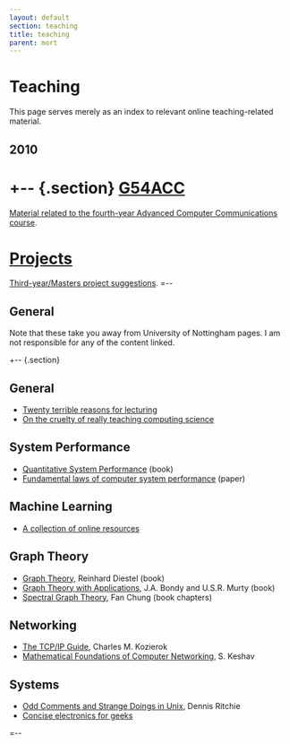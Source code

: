 ```yaml
---
layout: default
section: teaching
title: teaching
parent: mort
---
```


Teaching
========

This page serves merely as an index to relevant online
teaching-related material.


2010
----

+-- {.section}
[G54ACC][g54acc]
======

[Material related to the fourth-year Advanced Computer Communications course][g54acc].


[Projects][]
========

[Third-year/Masters project suggestions][projects].
=--

[projects]: 2010-projects/
[g54acc]: 2010-g54acc/



General
-------

Note that these take you away from University of Nottingham pages.  I
am not responsible for any of the content linked.

+-- {.section}

General
-------

+ [Twenty terrible reasons for lecturing](http://www.brookes.ac.uk/services/ocsd/2_learntch/20reasons.html)
+ [On the cruelty of really teaching computing science](http://userweb.cs.utexas.edu/users/EWD/transcriptions/EWD10xx/EWD1036.html)

System Performance
------------------

+ [Quantitative System Performance](http://www.cs.washington.edu/homes/lazowska/qsp/) (book)
+ [Fundamental laws of computer system performance](http://doi.acm.org/10.1145/800200.806196) (paper)


Machine Learning
----------------

+ [A collection of online resources](http://metaoptimize.com/qa/questions/186/)
                                                                               

Graph Theory
------------

+ [Graph Theory](http://diestel-graph-theory.com/), Reinhard Diestel (book)
+ [Graph Theory with Applications](http://www.ecp6.jussieu.fr/pageperso/bondy/books/gtwa/gtwa.html), J.A. Bondy and U.S.R. Murty (book)
+ [Spectral Graph Theory](http://www.math.ucsd.edu/~fan/research/revised.html), Fan Chung (book chapters)


Networking
----------

+ [The TCP/IP Guide](http://www.tcpipguide.com/free/index.htm), Charles M. Kozierok
+ [Mathematical Foundations of Computer
  Networking](http://blizzard.cs.uwaterloo.ca/keshav/mediawiki-1.4.7/index.php/Mathematical_Foundations_of_Computer_Networking),
  S. Keshav

Systems
-------

+ [Odd Comments and Strange Doings in Unix](http://cm.bell-labs.com/cm/cs/who/dmr/odd.html), Dennis Ritchie
+ [Concise electronics for geeks](http://lcamtuf.coredump.cx/electronics/)

=--



